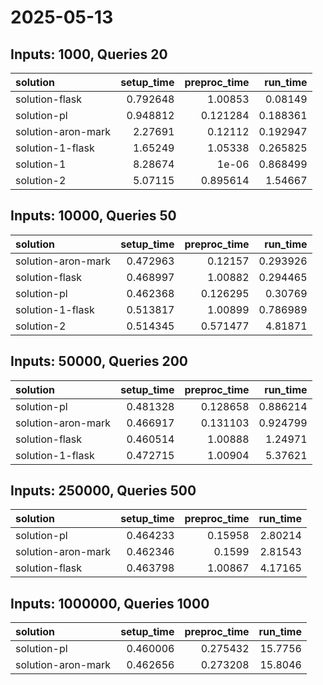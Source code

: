 # 2025-05-13

## Inputs: 1000, Queries 20

| solution           |   setup_time |   preproc_time |   run_time |
|:-------------------|-------------:|---------------:|-----------:|
| solution-flask     |     0.792648 |       1.00853  |   0.08149  |
| solution-pl        |     0.948812 |       0.121284 |   0.188361 |
| solution-aron-mark |     2.27691  |       0.12112  |   0.192947 |
| solution-1-flask   |     1.65249  |       1.05338  |   0.265825 |
| solution-1         |     8.28674  |       1e-06    |   0.868499 |
| solution-2         |     5.07115  |       0.895614 |   1.54667  |

## Inputs: 10000, Queries 50

| solution           |   setup_time |   preproc_time |   run_time |
|:-------------------|-------------:|---------------:|-----------:|
| solution-aron-mark |     0.472963 |       0.12157  |   0.293926 |
| solution-flask     |     0.468997 |       1.00882  |   0.294465 |
| solution-pl        |     0.462368 |       0.126295 |   0.30769  |
| solution-1-flask   |     0.513817 |       1.00899  |   0.786989 |
| solution-2         |     0.514345 |       0.571477 |   4.81871  |

## Inputs: 50000, Queries 200

| solution           |   setup_time |   preproc_time |   run_time |
|:-------------------|-------------:|---------------:|-----------:|
| solution-pl        |     0.481328 |       0.128658 |   0.886214 |
| solution-aron-mark |     0.466917 |       0.131103 |   0.924799 |
| solution-flask     |     0.460514 |       1.00888  |   1.24971  |
| solution-1-flask   |     0.472715 |       1.00904  |   5.37621  |

## Inputs: 250000, Queries 500

| solution           |   setup_time |   preproc_time |   run_time |
|:-------------------|-------------:|---------------:|-----------:|
| solution-pl        |     0.464233 |        0.15958 |    2.80214 |
| solution-aron-mark |     0.462346 |        0.1599  |    2.81543 |
| solution-flask     |     0.463798 |        1.00867 |    4.17165 |

## Inputs: 1000000, Queries 1000

| solution           |   setup_time |   preproc_time |   run_time |
|:-------------------|-------------:|---------------:|-----------:|
| solution-pl        |     0.460006 |       0.275432 |    15.7756 |
| solution-aron-mark |     0.462656 |       0.273208 |    15.8046 |